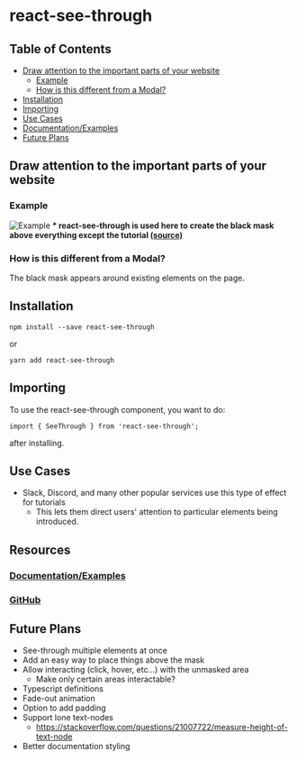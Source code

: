 # react-see-through

## Table of Contents
* [Draw attention to the important parts of your website](#draw-attention-to-the-important-parts-of-your-website)
  + [Example](#example)
  + [How is this different from a Modal?](#how-is-this-different-from-a-modal)
* [Installation](#installation)
* [Importing](#importing)
* [Use Cases](#use-cases)
* [Documentation/Examples](#resources)
* [Future Plans](#future-plans)

## Draw attention to the important parts of your website
### Example
![Example](example.png)
**\* react-see-through is used here to create the black mask above everything except the tutorial [(source)](https://calsynk.com)**

### How is this different from a Modal?
The black mask appears around existing elements on the page.

## Installation
`npm install --save react-see-through`

or

`yarn add react-see-through`

## Importing
To use the react-see-through component, you want to do:

`import { SeeThrough } from 'react-see-through';`

after installing.

## Use Cases
* Slack, Discord, and many other popular services use this type of effect for tutorials
  * This lets them direct users' attention to particular elements being introduced.

## Resources
### [Documentation/Examples](https://andrew4699.github.io/react-see-through/)
### [GitHub](https://github.com/andrew4699/react-see-through)

## Future Plans
* See-through multiple elements at once
* Add an easy way to place things above the mask
* Allow interacting (click, hover, etc...) with the unmasked area
  * Make only certain areas interactable?
* Typescript definitions
* Fade-out animation
* Option to add padding
* Support lone text-nodes
  * https://stackoverflow.com/questions/21007722/measure-height-of-text-node
* Better documentation styling

